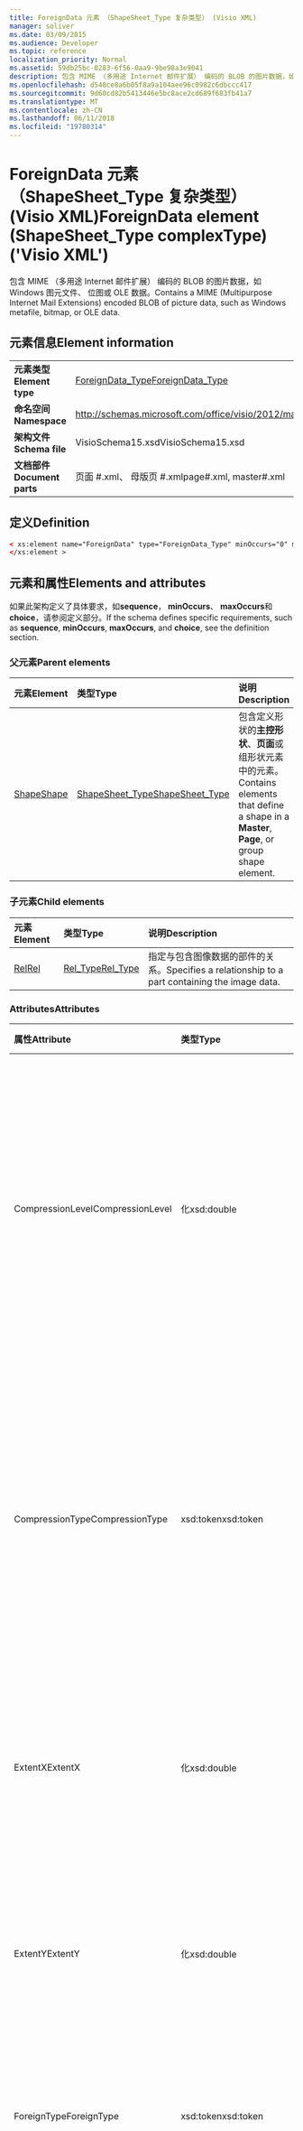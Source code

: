 ```yaml
---
title: ForeignData 元素 （ShapeSheet_Type 复杂类型） (Visio XML)
manager: soliver
ms.date: 03/09/2015
ms.audience: Developer
ms.topic: reference
localization_priority: Normal
ms.assetid: 59db25bc-0283-6f56-0aa9-9be98a3e9041
description: 包含 MIME （多用途 Internet 邮件扩展） 编码的 BLOB 的图片数据，如 Windows 图元文件、 位图或 OLE 数据。
ms.openlocfilehash: d548ce8a6b05f8a9a104aee96c0982c6dbccc417
ms.sourcegitcommit: 9d60cd82b5413446e5bc8ace2cd689f683fb41a7
ms.translationtype: MT
ms.contentlocale: zh-CN
ms.lasthandoff: 06/11/2018
ms.locfileid: "19780314"
---
```

# <a name="foreigndata-element-shapesheettype-complextype-visio-xml"></a><span data-ttu-id="afcc9-103">ForeignData 元素 （ShapeSheet_Type 复杂类型） (Visio XML)</span><span class="sxs-lookup"><span data-stu-id="afcc9-103">ForeignData element (ShapeSheet_Type complexType) ('Visio XML')</span></span>

<span data-ttu-id="afcc9-104">包含 MIME （多用途 Internet 邮件扩展） 编码的 BLOB 的图片数据，如 Windows 图元文件、 位图或 OLE 数据。</span><span class="sxs-lookup"><span data-stu-id="afcc9-104">Contains a MIME (Multipurpose Internet Mail Extensions) encoded BLOB of picture data, such as Windows metafile, bitmap, or OLE data.</span></span>
  
## <a name="element-information"></a><span data-ttu-id="afcc9-105">元素信息</span><span class="sxs-lookup"><span data-stu-id="afcc9-105">Element information</span></span>

|||
|:-----|:-----|
|<span data-ttu-id="afcc9-106">**元素类型**</span><span class="sxs-lookup"><span data-stu-id="afcc9-106">**Element type**</span></span> <br/> |[<span data-ttu-id="afcc9-107">ForeignData_Type</span><span class="sxs-lookup"><span data-stu-id="afcc9-107">ForeignData_Type</span></span>](foreigndata_type-complextypevisio-xml.md) <br/> |
|<span data-ttu-id="afcc9-108">**命名空间**</span><span class="sxs-lookup"><span data-stu-id="afcc9-108">**Namespace**</span></span> <br/> |http://schemas.microsoft.com/office/visio/2012/main  <br/> |
|<span data-ttu-id="afcc9-109">**架构文件**</span><span class="sxs-lookup"><span data-stu-id="afcc9-109">**Schema file**</span></span> <br/> |<span data-ttu-id="afcc9-110">VisioSchema15.xsd</span><span class="sxs-lookup"><span data-stu-id="afcc9-110">VisioSchema15.xsd</span></span>  <br/> |
|<span data-ttu-id="afcc9-111">**文档部件**</span><span class="sxs-lookup"><span data-stu-id="afcc9-111">**Document parts**</span></span> <br/> |<span data-ttu-id="afcc9-112">页面 #.xml、 母版页 #.xml</span><span class="sxs-lookup"><span data-stu-id="afcc9-112">page#.xml, master#.xml</span></span>  <br/> |
   
## <a name="definition"></a><span data-ttu-id="afcc9-113">定义</span><span class="sxs-lookup"><span data-stu-id="afcc9-113">Definition</span></span>

```XML
< xs:element name="ForeignData" type="ForeignData_Type" minOccurs="0" maxOccurs="1" >
</xs:element >
```

## <a name="elements-and-attributes"></a><span data-ttu-id="afcc9-114">元素和属性</span><span class="sxs-lookup"><span data-stu-id="afcc9-114">Elements and attributes</span></span>

<span data-ttu-id="afcc9-115">如果此架构定义了具体要求，如**sequence**， **minOccurs**、 **maxOccurs**和**choice**，请参阅定义部分。</span><span class="sxs-lookup"><span data-stu-id="afcc9-115">If the schema defines specific requirements, such as **sequence**, **minOccurs**, **maxOccurs**, and **choice**, see the definition section.</span></span> 
  
### <a name="parent-elements"></a><span data-ttu-id="afcc9-116">父元素</span><span class="sxs-lookup"><span data-stu-id="afcc9-116">Parent elements</span></span>

|<span data-ttu-id="afcc9-117">**元素**</span><span class="sxs-lookup"><span data-stu-id="afcc9-117">**Element**</span></span>|<span data-ttu-id="afcc9-118">**类型**</span><span class="sxs-lookup"><span data-stu-id="afcc9-118">**Type**</span></span>|<span data-ttu-id="afcc9-119">**说明**</span><span class="sxs-lookup"><span data-stu-id="afcc9-119">**Description**</span></span>|
|:-----|:-----|:-----|
|[<span data-ttu-id="afcc9-120">Shape</span><span class="sxs-lookup"><span data-stu-id="afcc9-120">Shape</span></span>](shape-element-shapes_type-complextypevisio-xml.md) <br/> |[<span data-ttu-id="afcc9-121">ShapeSheet_Type</span><span class="sxs-lookup"><span data-stu-id="afcc9-121">ShapeSheet_Type</span></span>](shapesheet_type-complextypevisio-xml.md) <br/> |<span data-ttu-id="afcc9-122">包含定义形状的**主控形状**、**页面**或组形状元素中的元素。</span><span class="sxs-lookup"><span data-stu-id="afcc9-122">Contains elements that define a shape in a **Master**, **Page**, or group shape element.</span></span>  <br/> |
   
### <a name="child-elements"></a><span data-ttu-id="afcc9-123">子元素</span><span class="sxs-lookup"><span data-stu-id="afcc9-123">Child elements</span></span>

|<span data-ttu-id="afcc9-124">**元素**</span><span class="sxs-lookup"><span data-stu-id="afcc9-124">**Element**</span></span>|<span data-ttu-id="afcc9-125">**类型**</span><span class="sxs-lookup"><span data-stu-id="afcc9-125">**Type**</span></span>|<span data-ttu-id="afcc9-126">**说明**</span><span class="sxs-lookup"><span data-stu-id="afcc9-126">**Description**</span></span>|
|:-----|:-----|:-----|
|[<span data-ttu-id="afcc9-127">Rel</span><span class="sxs-lookup"><span data-stu-id="afcc9-127">Rel</span></span>](shape-element-shapes_type-complextypevisio-xml.md) <br/> |[<span data-ttu-id="afcc9-128">Rel_Type</span><span class="sxs-lookup"><span data-stu-id="afcc9-128">Rel_Type</span></span>](shapesheet_type-complextypevisio-xml.md) <br/> |<span data-ttu-id="afcc9-129">指定与包含图像数据的部件的关系。</span><span class="sxs-lookup"><span data-stu-id="afcc9-129">Specifies a relationship to a part containing the image data.</span></span>  <br/> |
   
### <a name="attributes"></a><span data-ttu-id="afcc9-130">Attributes</span><span class="sxs-lookup"><span data-stu-id="afcc9-130">Attributes</span></span>

|<span data-ttu-id="afcc9-131">**属性**</span><span class="sxs-lookup"><span data-stu-id="afcc9-131">**Attribute**</span></span>|<span data-ttu-id="afcc9-132">**类型**</span><span class="sxs-lookup"><span data-stu-id="afcc9-132">**Type**</span></span>|<span data-ttu-id="afcc9-133">**必需**</span><span class="sxs-lookup"><span data-stu-id="afcc9-133">**Required**</span></span>|<span data-ttu-id="afcc9-134">**说明**</span><span class="sxs-lookup"><span data-stu-id="afcc9-134">**Description**</span></span>|<span data-ttu-id="afcc9-135">**可能的值**</span><span class="sxs-lookup"><span data-stu-id="afcc9-135">**Possible values**</span></span>|
|:-----|:-----|:-----|:-----|:-----|
|<span data-ttu-id="afcc9-136">CompressionLevel</span><span class="sxs-lookup"><span data-stu-id="afcc9-136">CompressionLevel</span></span>  <br/> |<span data-ttu-id="afcc9-137">化</span><span class="sxs-lookup"><span data-stu-id="afcc9-137">xsd:double</span></span>  <br/> |<span data-ttu-id="afcc9-138">可选</span><span class="sxs-lookup"><span data-stu-id="afcc9-138">optional</span></span>  <br/> |<span data-ttu-id="afcc9-139">指定应用于文件的压缩的级别。</span><span class="sxs-lookup"><span data-stu-id="afcc9-139">Specifies the level of compression applied to the file.</span></span> <span data-ttu-id="afcc9-140">此属性才有意义，如果外数据是基于光栅外的对象，例如 DIB、 JPG、 PNG、 TIFF 或 GIF 文件。</span><span class="sxs-lookup"><span data-stu-id="afcc9-140">This attribute is only meaningful if the foreign data is a raster-based foreign object, such as a DIB, JPG, PNG, TIFF, or GIF file.</span></span>  <br/> |<span data-ttu-id="afcc9-141">化类型的值。</span><span class="sxs-lookup"><span data-stu-id="afcc9-141">Values of the xsd:double type.</span></span>  <br/> |
|<span data-ttu-id="afcc9-142">CompressionType</span><span class="sxs-lookup"><span data-stu-id="afcc9-142">CompressionType</span></span>  <br/> |<span data-ttu-id="afcc9-143">xsd:token</span><span class="sxs-lookup"><span data-stu-id="afcc9-143">xsd:token</span></span>  <br/> |<span data-ttu-id="afcc9-144">可选</span><span class="sxs-lookup"><span data-stu-id="afcc9-144">optional</span></span>  <br/> |<span data-ttu-id="afcc9-145">指定应用于文件的压缩的类型。</span><span class="sxs-lookup"><span data-stu-id="afcc9-145">Specifies the type of compression applied to the file.</span></span> <span data-ttu-id="afcc9-146">此属性才有意义，如果外数据是基于光栅外的对象，例如 DIB、 JPG、 PNG、 TIFF 或 GIF 文件</span><span class="sxs-lookup"><span data-stu-id="afcc9-146">This attribute is only meaningful if the foreign data is a raster-based foreign object, such as a DIB, JPG, PNG, TIFF, or GIF file</span></span>  <br/> |<span data-ttu-id="afcc9-147">Xsd:token 类型的值。</span><span class="sxs-lookup"><span data-stu-id="afcc9-147">Values of the xsd:token type.</span></span>  <br/> |
|<span data-ttu-id="afcc9-148">ExtentX</span><span class="sxs-lookup"><span data-stu-id="afcc9-148">ExtentX</span></span>  <br/> |<span data-ttu-id="afcc9-149">化</span><span class="sxs-lookup"><span data-stu-id="afcc9-149">xsd:double</span></span>  <br/> |<span data-ttu-id="afcc9-150">可选</span><span class="sxs-lookup"><span data-stu-id="afcc9-150">optional</span></span>  <br/> |<span data-ttu-id="afcc9-151">指定水平程度的图元文件。</span><span class="sxs-lookup"><span data-stu-id="afcc9-151">Specifies the horizontal extent of the metafile.</span></span> <span data-ttu-id="afcc9-152">此属性才有意义的外部数据时图元文件。</span><span class="sxs-lookup"><span data-stu-id="afcc9-152">This attribute is only meaningful if the foreign data is a metafile.</span></span>  <br/> |<span data-ttu-id="afcc9-153">化类型的值。</span><span class="sxs-lookup"><span data-stu-id="afcc9-153">Values of the xsd:double type.</span></span>  <br/> |
|<span data-ttu-id="afcc9-154">ExtentY</span><span class="sxs-lookup"><span data-stu-id="afcc9-154">ExtentY</span></span>  <br/> |<span data-ttu-id="afcc9-155">化</span><span class="sxs-lookup"><span data-stu-id="afcc9-155">xsd:double</span></span>  <br/> |<span data-ttu-id="afcc9-156">可选</span><span class="sxs-lookup"><span data-stu-id="afcc9-156">optional</span></span>  <br/> |<span data-ttu-id="afcc9-157">指定垂直程度的图元文件。</span><span class="sxs-lookup"><span data-stu-id="afcc9-157">Specifies the vertical extent of the metafile.</span></span> <span data-ttu-id="afcc9-158">此属性才有意义的外部数据时图元文件。</span><span class="sxs-lookup"><span data-stu-id="afcc9-158">This attribute is only meaningful if the foreign data is a metafile.</span></span>  <br/> |<span data-ttu-id="afcc9-159">化类型的值。</span><span class="sxs-lookup"><span data-stu-id="afcc9-159">Values of the xsd:double type.</span></span>  <br/> |
|<span data-ttu-id="afcc9-160">ForeignType</span><span class="sxs-lookup"><span data-stu-id="afcc9-160">ForeignType</span></span>  <br/> |<span data-ttu-id="afcc9-161">xsd:token</span><span class="sxs-lookup"><span data-stu-id="afcc9-161">xsd:token</span></span>  <br/> |<span data-ttu-id="afcc9-162">必需</span><span class="sxs-lookup"><span data-stu-id="afcc9-162">required</span></span>  <br/> |<span data-ttu-id="afcc9-163">指示图元文件，EnhMetaFile，位图、 对象或墨迹类型。</span><span class="sxs-lookup"><span data-stu-id="afcc9-163">Indicates metafile, EnhMetaFile, Bitmap, Object, or Ink type.</span></span>  <br/> |<span data-ttu-id="afcc9-164">Xsd:token 类型的值。</span><span class="sxs-lookup"><span data-stu-id="afcc9-164">Values of the xsd:token type.</span></span>  <br/> |
|<span data-ttu-id="afcc9-165">MappingMode</span><span class="sxs-lookup"><span data-stu-id="afcc9-165">MappingMode</span></span>  <br/> |<span data-ttu-id="afcc9-166">xsd:unsignedShort</span><span class="sxs-lookup"><span data-stu-id="afcc9-166">xsd:unsignedShort</span></span>  <br/> |<span data-ttu-id="afcc9-167">可选</span><span class="sxs-lookup"><span data-stu-id="afcc9-167">optional</span></span>  <br/> |<span data-ttu-id="afcc9-168">指定的图元文件映射模式。</span><span class="sxs-lookup"><span data-stu-id="afcc9-168">Specifies the metafile mapping mode.</span></span> <span data-ttu-id="afcc9-169">此属性才有意义的外部数据时图元文件。</span><span class="sxs-lookup"><span data-stu-id="afcc9-169">This attribute is only meaningful if the foreign data is a metafile.</span></span>  <br/> |<span data-ttu-id="afcc9-170">Xsd:unsignedShort 类型的值。</span><span class="sxs-lookup"><span data-stu-id="afcc9-170">Values of the xsd:unsignedShort type.</span></span>  <br/> |
|<span data-ttu-id="afcc9-171">ObjectHeight</span><span class="sxs-lookup"><span data-stu-id="afcc9-171">ObjectHeight</span></span>  <br/> |<span data-ttu-id="afcc9-172">化</span><span class="sxs-lookup"><span data-stu-id="afcc9-172">xsd:double</span></span>  <br/> |<span data-ttu-id="afcc9-173">可选</span><span class="sxs-lookup"><span data-stu-id="afcc9-173">optional</span></span>  <br/> |<span data-ttu-id="afcc9-174">指定对象的高度以页面单位表示。</span><span class="sxs-lookup"><span data-stu-id="afcc9-174">Specifies the height of the object in page units.</span></span> <span data-ttu-id="afcc9-175">此属性才有意义的外部数据时 OLE2 嵌入的对象。</span><span class="sxs-lookup"><span data-stu-id="afcc9-175">This attribute is only meaningful if the foreign data is an OLE2 embedded object.</span></span>  <br/> |<span data-ttu-id="afcc9-176">化类型的值。</span><span class="sxs-lookup"><span data-stu-id="afcc9-176">Values of the xsd:double type.</span></span>  <br/> |
|<span data-ttu-id="afcc9-177">ObjectType</span><span class="sxs-lookup"><span data-stu-id="afcc9-177">ObjectType</span></span>  <br/> |<span data-ttu-id="afcc9-178">xsd:unsignedInt</span><span class="sxs-lookup"><span data-stu-id="afcc9-178">xsd:unsignedInt</span></span>  <br/> |<span data-ttu-id="afcc9-179">可选</span><span class="sxs-lookup"><span data-stu-id="afcc9-179">optional</span></span>  <br/> |<span data-ttu-id="afcc9-180">对象类型的整数指示符。</span><span class="sxs-lookup"><span data-stu-id="afcc9-180">An integer indicator of object type.</span></span> <span data-ttu-id="afcc9-181">外的类型为对象时使用。</span><span class="sxs-lookup"><span data-stu-id="afcc9-181">Used when Foreign type is object.</span></span>  <br/> |<span data-ttu-id="afcc9-182">Xsd:unsignedInt 类型的值。</span><span class="sxs-lookup"><span data-stu-id="afcc9-182">Values of the xsd:unsignedInt type.</span></span>  <br/> |
|<span data-ttu-id="afcc9-183">ObjectWidth</span><span class="sxs-lookup"><span data-stu-id="afcc9-183">ObjectWidth</span></span>  <br/> |<span data-ttu-id="afcc9-184">化</span><span class="sxs-lookup"><span data-stu-id="afcc9-184">xsd:double</span></span>  <br/> |<span data-ttu-id="afcc9-185">可选</span><span class="sxs-lookup"><span data-stu-id="afcc9-185">optional</span></span>  <br/> |<span data-ttu-id="afcc9-186">以页面单位表示指定对象的宽度。</span><span class="sxs-lookup"><span data-stu-id="afcc9-186">Specifies the width of the object in page units.</span></span> <span data-ttu-id="afcc9-187">此属性才有意义的外部数据时 OLE2 嵌入的对象。</span><span class="sxs-lookup"><span data-stu-id="afcc9-187">This attribute is only meaningful if the foreign data is an OLE2 embedded object.</span></span>  <br/> |<span data-ttu-id="afcc9-188">化类型的值。</span><span class="sxs-lookup"><span data-stu-id="afcc9-188">Values of the xsd:double type.</span></span>  <br/> |
|<span data-ttu-id="afcc9-189">ShowAsIcon</span><span class="sxs-lookup"><span data-stu-id="afcc9-189">ShowAsIcon</span></span>  <br/> |<span data-ttu-id="afcc9-190">化</span><span class="sxs-lookup"><span data-stu-id="afcc9-190">xsd:boolean</span></span>  <br/> |<span data-ttu-id="afcc9-191">可选</span><span class="sxs-lookup"><span data-stu-id="afcc9-191">optional</span></span>  <br/> |<span data-ttu-id="afcc9-192">指示是否显示或不显示为图标嵌入的数据。</span><span class="sxs-lookup"><span data-stu-id="afcc9-192">Indicates whether to show or not show embedded data as an icon.</span></span>  <br/> |<span data-ttu-id="afcc9-193">化类型的值。</span><span class="sxs-lookup"><span data-stu-id="afcc9-193">Values of the xsd:boolean type.</span></span>  <br/> |
   

